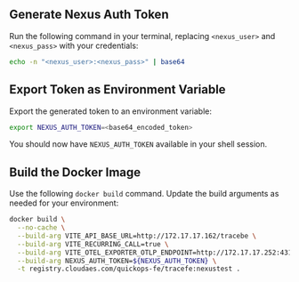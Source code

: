 ## Generate Nexus Auth Token

Run the following command in your terminal, replacing `<nexus_user>` and `<nexus_pass>` with your credentials:

```bash
echo -n "<nexus_user>:<nexus_pass>" | base64
```

## Export Token as Environment Variable

Export the generated token to an environment variable:

```bash
export NEXUS_AUTH_TOKEN=<base64_encoded_token>
```

You should now have `NEXUS_AUTH_TOKEN` available in your shell session.

## Build the Docker Image

Use the following `docker build` command. Update the build arguments as needed for your environment:

```bash
docker build \
  --no-cache \
  --build-arg VITE_API_BASE_URL=http://172.17.17.162/tracebe \
  --build-arg VITE_RECURRING_CALL=true \
  --build-arg VITE_OTEL_EXPORTER_OTLP_ENDPOINT=http://172.17.17.252:4318 \
  --build-arg NEXUS_AUTH_TOKEN=${NEXUS_AUTH_TOKEN} \
  -t registry.cloudaes.com/quickops-fe/tracefe:nexustest .
```


